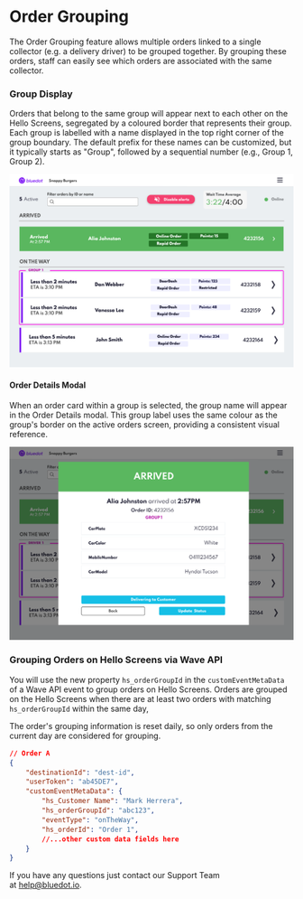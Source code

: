 Order Grouping
==============

The Order Grouping feature allows multiple orders linked to a single collector (e.g. a delivery driver) to be grouped together. By grouping these orders, staff can easily see which orders are associated with the same collector.

### Group Display
Orders that belong to the same group will appear next to each other on the Hello Screens, segregated by a coloured border that represents their group. Each group is labelled with a name displayed in the top right corner of the group boundary. The default prefix for these names can be customized, but it typically starts as "Group", followed by a sequential number (e.g., Group 1, Group 2).

![](../assets/Hello%20Screen%20-%20Grouping%20orders.png)

#### Order Details Modal
When an order card within a group is selected, the group name will appear in the Order Details modal. This group label uses the same colour as the group's border on the active orders screen, providing a consistent visual reference. 

![](../assets/Hello%20Screen%20-%20Grouping%20orders-1.png)

### Grouping Orders on Hello Screens via Wave API
You will use the new property `hs_orderGroupId` in the `customEventMetaData` of a Wave API event to group orders on Hello Screens. Orders are grouped on the Hello Screens when there are at least two orders with matching `hs_orderGroupId` within the same day, 

The order's grouping information is reset daily, so only orders from the current day are considered for grouping.

```json
// Order A
{
    "destinationId": "dest-id",
    "userToken": "ab45DE7",
    "customEventMetaData": {
        "hs_Customer Name": "Mark Herrera",
        "hs_orderGroupId": "abc123",
        "eventType": "onTheWay",
        "hs_orderId": "Order 1",
        //...other custom data fields here
    }
}
```

If you have any questions just contact our Support Team at [help@bluedot.io](mailto:help@bluedot.io).
